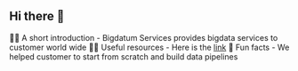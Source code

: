 ## Hi there 👋

🙋‍♀️ A short introduction - Bigdatum Services provides bigdata services to customer world wide 
👩‍💻 Useful resources - Here is the [link](https://www.bigdatum.in/)
🍿 Fun facts - We helped customer to start from scratch and build data pipelines

<!--

**Here are some ideas to get you started:**

🙋‍♀️ A short introduction - Bigdatum Services provides bigdata services to customer world wide Here is the [link](https://www.bigdatum.in/)
🌈 Contribution guidelines - how can the community get involved?
👩‍💻 Useful resources - where can the community find your docs? Is there anything else the community should know?
🍿 Fun facts - We helped customer to start from scratch and build data pipelines
🧙 Remember, you can do mighty things with the power of [Markdown](https://docs.github.com/github/writing-on-github/getting-started-with-writing-and-formatting-on-github/basic-writing-and-formatting-syntax)
-->
